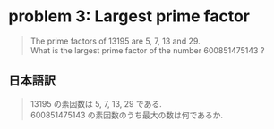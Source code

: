 # problem 3: Largest prime factor
> The prime factors of 13195 are 5, 7, 13 and 29.  
> What is the largest prime factor of the number 600851475143 ?

## 日本語訳
> 13195 の素因数は 5, 7, 13, 29 である.  
> 600851475143 の素因数のうち最大の数は何であるか.
